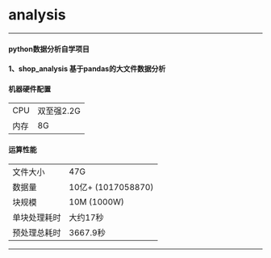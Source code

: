 
# analysis
-------------
#### python数据分析自学项目
#### 1、shop_analysis 基于pandas的大文件数据分析

#### 机器硬件配置
|||
|:---|---|
|CPU|双至强2.2G|
|内存|8G |

#### 运算性能
|||
|:---|---|
|文件大小|47G|
|数据量|10亿+ (1017058870)|
|块规模|10M (1000W)|
|单块处理耗时|大约17秒|
|预处理总耗时|3667.9秒|

-------------
